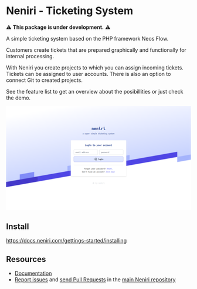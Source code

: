 Neniri - Ticketing System
================

⚠️ **This package is under development.** ⚠️

A simple ticketing system based on the PHP framework Neos Flow.

Customers create tickets that are prepared graphically and functionally for internal processing.

With Neniri you create projects to which you can assign incoming tickets. Tickets can be assigned to user accounts. There is also an option to connect Git to created projects.

See the feature list to get an overview about the posibillities or just check the demo.

<p><img src="./.github/neniri.png" alt="pn4uma"></p>

Install
---------

https://docs.neniri.com/gettings-started/installing

Resources
---------

* [Documentation](https://docs.neniri.com/)
* [Report issues](https://github.com/iseries/neniri/issues) and
  [send Pull Requests](https://github.com/iseries/neniri/pulls)
  in the [main Neniri repository](https://github.com/iseries/neniri)
